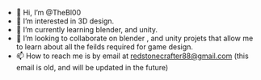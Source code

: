 - 👋 Hi, I’m @TheBl00
- 👀 I’m interested in 3D design.
- 🌱 I’m currently learning blender, and unity.
- 💞️ I’m looking to collaborate on blender , and unity projets that allow me to learn about all the feilds required for game design.
- 📫 How to reach me is by email at redstonecrafter88@gmail.com (this email is old, and will be updated in the future)
